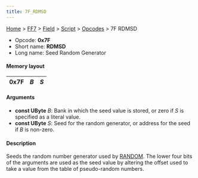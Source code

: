 ```yaml
---
title: 7F_RDMSD
---
```


[Home](../../../../index.md) > [FF7](../../../../FF7.md) > [Field](../../../Field.md) > [Script](../../Script.md) > [Opcodes](../Opcodes.md) > 7F RDMSD

-   Opcode: **0x7F**
-   Short name: **RDMSD**
-   Long name: Seed Random Generator

#### Memory layout

| 0x7F | *B* | *S* |
|------|-----|-----|

#### Arguments

-   **const UByte** *B*: Bank in which the seed value is stored, or zero if *S* is specified as a literal value.
-   **const UByte** *S*: Seed for the random generator, or address for the seed if *B* is non-zero.

#### Description

Seeds the random number generator used by [RANDOM](99_RANDOM.md). The lower four bits of the arguments are used as the seed value by altering the offset used to take a value from the table of pseudo-random numbers.

